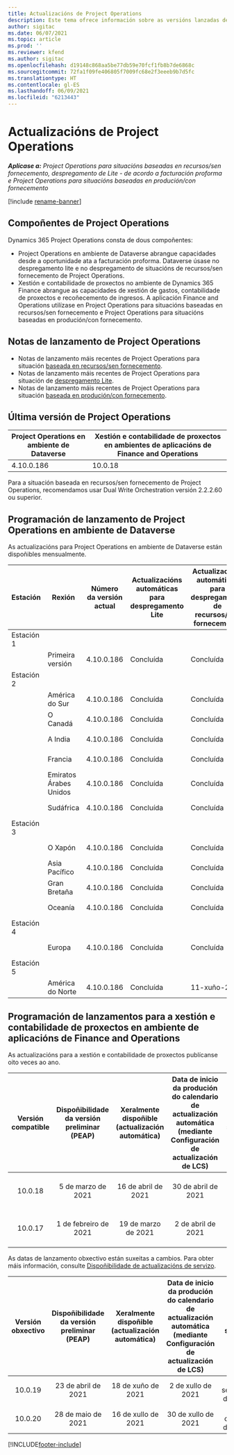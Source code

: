 ```yaml
---
title: Actualizacións de Project Operations
description: Este tema ofrece información sobre as versións lanzadas de Dynamics 365 Project Operations.
author: sigitac
ms.date: 06/07/2021
ms.topic: article
ms.prod: ''
ms.reviewer: kfend
ms.author: sigitac
ms.openlocfilehash: d19148c868aa5be77db59e70fcf1fb8b7de6868c
ms.sourcegitcommit: 72fa1f09fe406805f7009fc68e2f3eeeb9b7d5fc
ms.translationtype: HT
ms.contentlocale: gl-ES
ms.lasthandoff: 06/09/2021
ms.locfileid: "6213443"
---
```

# <a name="project-operations-updates"></a>Actualizacións de Project Operations

_**Aplícase a:** Project Operations para situacións baseadas en recursos/sen fornecemento, despregamento de Lite - de acordo a facturación proforma e Project Operations para situacións baseadas en produción/con fornecemento_

[!include [rename-banner](~/includes/cc-data-platform-banner.md)]

## <a name="project-operations-components"></a>Compoñentes de Project Operations

Dynamics 365 Project Operations consta de dous compoñentes:

- Project Operations en ambiente de Dataverse abrangue capacidades desde a oportunidade ata a facturación proforma. Dataverse úsase no despregamento lite e no despregamento de situacións de recursos/sen fornecemento de Project Operations.
- Xestión e contabilidade de proxectos no ambiente de Dynamics 365 Finance abrangue as capacidades de xestión de gastos, contabilidade de proxectos e recoñecemento de ingresos. A aplicación Finance and Operations utilízase en Project Operations para situacións baseadas en recursos/sen fornecemento e Project Operations para situacións baseadas en produción/con fornecemento.

## <a name="project-operations-release-notes"></a>Notas de lanzamento de Project Operations
- Notas de lanzamento máis recentes de Project Operations para situación [baseada en recursos/sen fornecemento](whats-new-may-2021-resource-based.md).
- Notas de lanzamento máis recentes de Project Operations para situación de [despregamento Lite](../pro/whats-new/whats-new-may-2021-lite.md).
- Notas de lanzamento máis recentes de Project Operations para situación [baseada en produción/con fornecemento](../prod-pma/whats-new/whats-new-apr-2021-stocked.md).

## <a name="project-operations-latest-version"></a>Última versión de Project Operations

| Project Operations en ambiente de Dataverse | Xestión e contabilidade de proxectos en ambientes de aplicacións de Finance and Operations | 
| --- | --- |
| 4.10.0.186 | 10.0.18 |

Para a situación baseada en recursos/sen fornecemento de Project Operations, recomendamos usar Dual Write Orchestration versión 2.2.2.60 ou superior.

## <a name="release-schedule-for-project-operations-on-dataverse-environment"></a>Programación de lanzamento de Project Operations en ambiente de Dataverse

As actualizacións para Project Operations en ambiente de Dataverse están dispoñibles mensualmente. 

| Estación | Rexión | Número da versión actual | Actualizacións automáticas para despregamento Lite | Actualizacións automáticas para despregamento de recursos/sen fornecemento | Número da versión seguinte | A seguinte versión está dispoñible xeralmente |
|-----------|-----------------------|-----------------|--------------|---------------------|---------------------|---------------------|
| Estación 1 |   &nbsp;              |    &nbsp;       | &nbsp;       |      &nbsp;         |      &nbsp;         |      &nbsp;         |
|   &nbsp;  | Primeira versión         |  4.10.0.186     | Concluída     | Concluída            | A determinar                 | 28-maio-21           |
| Estación 2 |   &nbsp;              |    &nbsp;       | &nbsp;       |      &nbsp;         |      &nbsp;         |      &nbsp;         |
|   &nbsp;  | América do Sur         |  4.10.0.186     | Concluída     | Concluída            | A determinar                 | 28-maio-21           |
|    &nbsp; | O Canadá                |  4.10.0.186     | Concluída     | Concluída            | A determinar                 | 28-maio-21           |
|   &nbsp;  | A India                 |  4.10.0.186     | Concluída     | Concluída            | A determinar                 | 28-maio-21           |
|   &nbsp;  | Francia                |  4.10.0.186     | Concluída     | Concluída            | A determinar                 | 28-maio-21           |
|   &nbsp;  | Emiratos Árabes Unidos  |  4.10.0.186     | Concluída     | Concluída            | A determinar                 | 28-maio-21           |
|   &nbsp;  | Sudáfrica          |  4.10.0.186     | Concluída     | Concluída            | A determinar                 | 28-maio-21           |
| Estación 3 |      &nbsp;           |     &nbsp;      |     &nbsp;   |      &nbsp;         |      &nbsp;         |      &nbsp;         |
|   &nbsp;  | O Xapón                 |  4.10.0.186     | Concluída     | Concluída            | A determinar                 | 04-xuño-21          |
|   &nbsp;  | Asia Pacífico          |  4.10.0.186     | Concluída     | Concluída            | A determinar                 | 04-xuño-21          |
|   &nbsp;  | Gran Bretaña         |  4.10.0.186     | Concluída     | Concluída            | A determinar                 | 04-xuño-21          |
|   &nbsp;  | Oceanía               |  4.10.0.186     | Concluída     | Concluída            | A determinar                 | 04-xuño-21          |
| Estación 4 |     &nbsp;            |     &nbsp;      |     &nbsp;   |      &nbsp;         |      &nbsp;         |      &nbsp;         |
|   &nbsp;  | Europa                |  4.10.0.186     | Concluída     | Concluída            | A determinar                 | 11-xuño-21          |
| Estación 5 |     &nbsp;            |     &nbsp;      |     &nbsp;   |      &nbsp;         |      &nbsp;         |      &nbsp;         |
|   &nbsp;  | América do Norte         |  4.10.0.186     | Concluída     | 11-xuño-21          | A determinar                 | 18-xuño-21          |

## <a name="release-schedule-for-project-management-and-accounting-in-the-finance-and-operations-apps-environment"></a>Programación de lanzamentos para a xestión e contabilidade de proxectos en ambiente de aplicacións de Finance and Operations

As actualizacións para a xestión e contabilidade de proxectos publícanse oito veces ao ano.

|          Versión compatible          | Dispoñibilidade da versión preliminar (PEAP) | Xeralmente dispoñible (actualización automática) | Data de inicio da produción do calendario de actualización automática (mediante Configuración de actualización de LCS) |   Fin do servizo   |
|:-------------------------:|:---------------------------:|:---------------------------------:|:--------------------------------------------------------------------:|:------------------:|
|          10.0.18          |        5 de marzo de 2021        |           16 de abril de 2021          |                            30 de abril de 2021                            |    16 de xullo de 2021   |
|          10.0.17          |       1 de febreiro de 2021      |           19 de marzo de 2021          |                             2 de abril de 2021                            |    11 de xuño de 2021   |

As datas de lanzamento obxectivo están suxeitas a cambios. Para obter máis información, consulte [Dispoñibilidade de actualizacións de servizo](/dynamics365/fin-ops-core/fin-ops/get-started/public-preview-releases?toc=%2fdynamics365%2ffinance%2ftoc.json).

|          Versión obxectivo          | Dispoñibilidade da versión preliminar (PEAP) | Xeralmente dispoñible (actualización automática) | Data de inicio da produción do calendario de actualización automática (mediante Configuración de actualización de LCS) |   Fin do servizo   |
|:-------------------------:|:---------------------------:|:---------------------------------:|:--------------------------------------------------------------------:|:------------------:|
|          10.0.19          |        23 de abril de 2021       |            18 de xuño de 2021           |                             2 de xullo de 2021                             | 17 de setembro de 2021 |
|          10.0.20          |         28 de maio de 2021        |           16 de xullo de 2021           |                             30 de xullo de 2021                             |  22 de outubro de 2021  |



[!INCLUDE[footer-include](../includes/footer-banner.md)]
